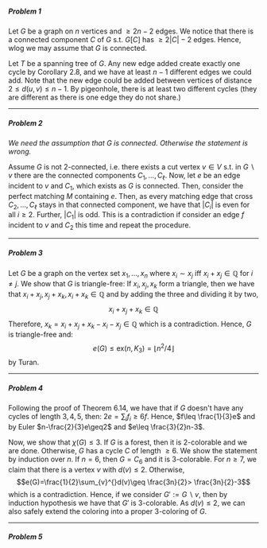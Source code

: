 ##### Problem 1
Let $G$ be a graph on $n$ vertices and $\geq 2n-2$ edges. We notice that there is a connected component $C$ of $G$ s.t. $G[C]$ has $\geq 2\left| C \right|-2$ edges. Hence, wlog we may assume that $G$ is connected.

Let $T$ be a spanning tree of $G$. Any new edge added create exactly one cycle by Corollary 2.8, and we have at least $n-1$ different edges we could add. Note that the new edge could be added between vertices of distance $2\leq d(u,v)\leq n-1$. By pigeonhole, there is at least two different cycles (they are different as there is one edge they do not share.)

---
##### Problem 2
*We need the assumption that $G$ is connected. Otherwise the statement is wrong.*

Assume $G$ is not $2$-connected, i.e. there exists a cut vertex $v\in V$ s.t. in $G \backslash v$ there are the connected components $C_{1},\dots,C_{\ell}$. Now, let $e$ be an edge incident to $v$ and $C_{1}$, which exists as $G$ is connected. Then, consider the perfect matching $M$ containing $e$. Then, as every matching edge that cross $C_{2},\dots,C_{\ell}$ stays in that connected component, we have that $\left| C_{i} \right|$ is even for all $i\geq 2$. Further, $\left| C_{1} \right|$ is odd. This is a contradiction if consider an edge $f$ incident to $v$ and $C_{2}$ this time and repeat the procedure. 

---
##### Problem 3
Let $G$ be a graph on the vertex set $x_{1},\dots,x_{n}$ where $x_{i}\sim x_{j}$ iff $x_{i}+x_{j}\in \mathbb{Q}$ for $i\neq j$. We show that $G$ is triangle-free: If $x_{i},x_{j},x_{k}$ form a triangle, then we have that $x_{i}+x_{j},x_{j}+x_{k},x_{i}+x_{k}\in \mathbb{Q}$ and by adding the three and dividing it by two, $$x_{i}+x_{j}+x_{k}\in \mathbb{Q}$$Therefore, $x_{k}=x_{i}+x_{j}+x_{k}-x_{i}-x_{j}\in \mathbb{Q}$ which is a contradiction. Hence, $G$ is triangle-free and: $$e(G)\leq \text{ex}(n,K_{3})=\left\lfloor n^{2} / 4\right\rfloor $$by Turan. 

---
##### Problem 4
Following the proof of Theorem 6.14, we have that if $G$ doesn't have any cycles of length $3,4,5$, then: $2e=\sum_{i} f_{i}\geq 6f$. Hence, $f\leq \frac{1}{3}e$ and by Euler $n-\frac{2}{3}e\geq2$ and $e\leq \frac{3}{2}n-3$. 

Now, we show that $\chi(G)\leq 3$. If $G$ is a forest, then it is $2$-colorable and we are done. Otherwise, $G$ has a cycle $C$ of length $\geq 6$. We show the statement by induction over $n$. If $n=6$, then $G=C_{6}$ and it is $3$-colorable. For $n\geq 7$, we claim that there is a vertex $v$ with $d(v)\leq 2$. Otherwise, $$e(G)=\frac{1}{2}\sum_{v}^{}d(v)\geq \frac{3n}{2}> \frac{3n}{2}-3$$which is a contradiction. Hence, if we consider $G':= G \backslash v$, then by induction hypothesis we have that $G'$ is $3$-colorable. As $d(v)\leq 2$, we can also safely extend the coloring into a proper $3$-coloring of $G$.

---
##### Problem 5
